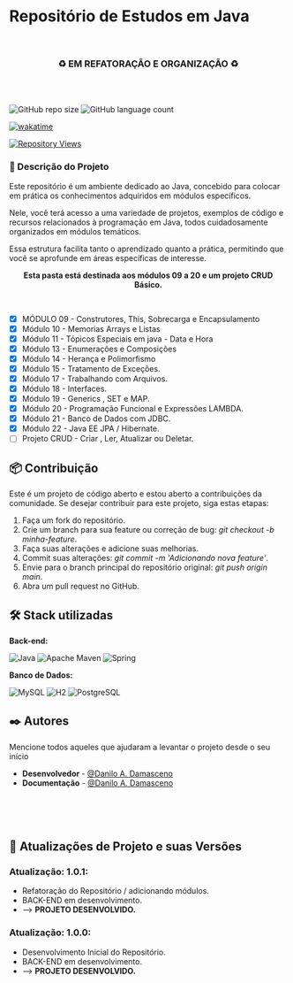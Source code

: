 
# Repositório de Estudos em Java

 </br>

<div align="center">

### ♻️ EM REFATORAÇÃO E ORGANIZAÇÃO ♻️

</div>

 </br> </br>

![GitHub repo size](https://img.shields.io/github/repo-size/DaniloADamasceno/Curso-de-JAVA?style=for-the-badge)
![GitHub language count](https://img.shields.io/github/languages/count/DaniloADamasceno/Curso-de-JAVA?style=for-the-badge)

[![wakatime](https://wakatime.com/badge/user/e7f2e494-878d-4290-9a2b-cc473da48b8a/project/e88985b4-8245-413f-9f38-e22a5fec5ee6.svg)](https://wakatime.com/badge/user/e7f2e494-878d-4290-9a2b-cc473da48b8a/project/e88985b4-8245-413f-9f38-e22a5fec5ee6)

[![Repository Views](https://komarev.com/ghpvc/?username=DaniloADamascenoCurso&label=Views&color=brightgreen)](https://github.com/DaniloADamasceno/Curso-de-JAVA)

### 📃 Descrição do Projeto


Este repositório é um ambiente dedicado ao Java, concebido para colocar em prática os conhecimentos adquiridos em módulos específicos.

Nele, você terá acesso a uma variedade de projetos, exemplos de código e recursos relacionados à programação em Java, todos cuidadosamente organizados em módulos temáticos. 

Essa estrutura facilita tanto o aprendizado quanto a prática, permitindo que você se aprofunde em áreas específicas de interesse.


<div align="center">

**Esta pasta está destinada aos módulos 09 a 20 e um projeto CRUD Básico.**
</div>
 
</br>

- [x] MÓDULO 09 - Construtores, This, Sobrecarga e Encapsulamento
- [x] Módulo 10 - Memorias Arrays e Listas
- [x] Módulo 11 - Tópicos Especiais em java - Data e Hora
- [x] Módulo 13 - Enumerações e Composições
- [x] Módulo 14 - Herança e Polimorfismo
- [x] Módulo 15 - Tratamento de Exceções.
- [x] Módulo 17 - Trabalhando com Arquivos.
- [x] Módulo 18 - Interfaces.
- [x] Módulo 19 - Generics , SET e MAP.
- [x] Módulo 20 - Programação Funcional e Expressões LAMBDA.
- [x] Módulo 21 - Banco de Dados com JDBC.
- [x] Módulo 22 - Java EE JPA / Hibernate.
- [ ] Projeto CRUD - Criar , Ler, Atualizar ou Deletar.

## 📦 Contribuição

Este é um projeto de código aberto e estou aberto a contribuições da comunidade.
Se desejar contribuir para este projeto, siga estas etapas:

1. Faça um fork do repositório.
2. Crie um branch para sua feature ou correção de bug: *git checkout -b minha-feature*.
3. Faça suas alterações e adicione suas melhorias.
4. Commit suas alterações: *git commit -m 'Adicionando nova feature'*.
5. Envie para o branch principal do repositório original: *git push origin main*.
6. Abra um pull request no GitHub.

## 🛠️ Stack utilizadas


**Back-end:**

![Java](https://img.shields.io/badge/Java-ED8B00?style=for-the-badge&logo=openjdk&logoColor=white "Badge Java")
![Apache Maven](https://img.shields.io/badge/Apache%20Maven-C71A36?style=for-the-badge&logo=Apache%20Maven&logoColor=white)
![Spring](https://img.shields.io/badge/spring-%236DB33F.svg?style=for-the-badge&logo=spring&logoColor=white)

**Banco de Dados:**

![MySQL](https://img.shields.io/badge/mysql-%2300f.svg?style=for-the-badge&logo=mysql&logoColor=white)
![H2](https://img.shields.io/badge/H2-87D37C?style=for-the-badge&logo=H2&logoColor=white)
![PostgreSQL](https://img.shields.io/badge/PostgreSQL-316192?style=for-the-badge&logo=postgresql&logoColor=white)


## ✒️ Autores

Mencione todos aqueles que ajudaram a levantar o projeto desde o seu início

* **Desenvolvedor** -  [@Danilo A. Damasceno](https://github.com/DaniloADamasceno/)
* **Documentação** -   [@Danilo A. Damasceno](https://github.com/DaniloADamasceno/)


</br></br></br>
</hr>

## 📄 Atualizações de Projeto e suas Versões


### **Atualização**: 1.0.1:

- Refatoração do Repositório / adicionando módulos.
- BACK-END em desenvolvimento.
- --> **PROJETO DESENVOLVIDO.**
  </br>

### **Atualização**: 1.0.0:

- Desenvolvimento Inicial do Repositório.
- BACK-END em desenvolvimento.
- --> **PROJETO DESENVOLVIDO.**
  </br>